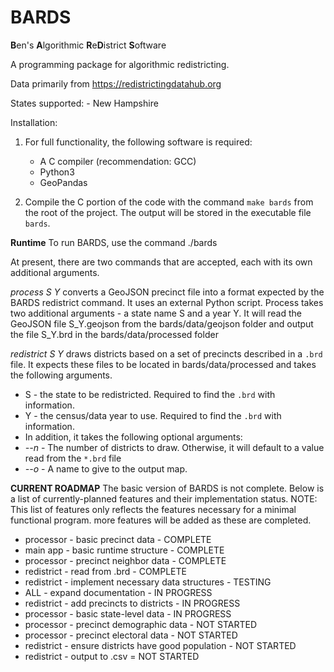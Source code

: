 # BARDS
**B**en's **A**lgorithmic **R**e**D**istrict **S**oftware

A programming package for algorithmic redistricting.

Data primarily from https://redistrictingdatahub.org

States supported:
    - New Hampshire

Installation:
1. For full functionality, the following software is required:
    - A C compiler (recommendation: GCC)
    - Python3
    - GeoPandas 

2. Compile the C portion of the code with the command `make bards` from the root of the project. The output will be stored in the executable file `bards`.


**Runtime**
To run BARDS, use the command ./bards <command> <args>

At present, there are two commands that are accepted, each with its own additional arguments.

*process S Y* converts a GeoJSON precinct file into a format expected by the BARDS redistrict command. It uses an external Python script.
    Process takes two additional arguments - a state name S and a year Y. It will read the GeoJSON file S_Y.geojson from the bards/data/geojson folder and output the file S_Y.brd in the bards/data/processed folder

*redistrict S Y* draws districts based on a set of precincts described in a `.brd` file. It expects these files to be located in bards/data/processed and takes the following arguments.
- S - the state to be redistricted. Required to find the `.brd` with information.
- Y - the census/data year to use. Required to find the `.brd` with information.
- In addition, it takes the following optional arguments:
- *--n <number>* - The number of districts to draw. Otherwise, it will default to a value read from the `*.brd` file
- *--o <name>* - A name to give to the output map.


**CURRENT ROADMAP**
The basic version of BARDS is not complete. Below is a list of currently-planned features and their implementation status.
NOTE: This list of features only reflects the features necessary for a minimal functional program. more features will be added as these are completed.
- processor - basic precinct data - COMPLETE
- main app - basic runtime structure - COMPLETE
- processor - precinct neighbor data - COMPLETE
- redistrict - read from .brd - COMPLETE
- redistrict - implement necessary data structures - TESTING
- ALL - expand documentation - IN PROGRESS
- redistrict - add precincts to districts - IN PROGRESS
- processor - basic state-level data - IN PROGRESS
- processor - precinct demographic data - NOT STARTED
- processor - precinct electoral data - NOT STARTED
- redistrict - ensure districts have good population - NOT STARTED
- redistrict - output to .csv = NOT STARTED
